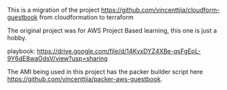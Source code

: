 This is a migration of the project https://github.com/vincenttjia/cloudform-guestbook from cloudformation to terraform

The original project was for AWS Project Based learning, this one is just a hobby.

playbook: https://drive.google.com/file/d/14KvxDYZ4XBe-qsFgEpL-9Y6dE8waOdsV/view?usp=sharing

The AMI being used in this project has the packer builder script here https://github.com/vincenttjia/packer-aws-guestbook.
